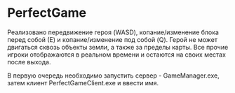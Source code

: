 # PerfectGame

Реализовано передвижение героя (WASD), копание/изменение блока перед собой (Е) и копание/изменение под собой (Q). Герой не может двигаться сквозь объекты земли, а также за пределы карты. Все прочие игроки отображаются в реальном времени и остаются на своих местах после выхода. 

В первую очередь необходимо запустить сервер - GameManager.exe, затем клиент PerfectGameClient.exe и ввести имя.
